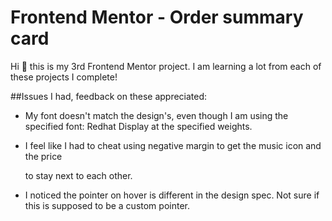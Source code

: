 # Frontend Mentor - Order summary card

Hi 👋 this is my 3rd Frontend Mentor project. I am learning a lot from each of these projects I complete!

##Issues I had, feedback on these appreciated:

* My font doesn't match the design's, even though I am using the specified font: Redhat Display at the specified weights.

* I feel like I had to cheat using negative margin to get the music icon and the price <p> to stay next to each other.

* I noticed the pointer on hover is different in the design spec. Not sure if this is supposed to be a custom pointer.



